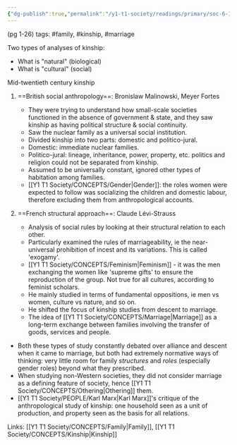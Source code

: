 ```yaml
---
{"dg-publish":true,"permalink":"/y1-t1-society/readings/primary/soc-6-19-carsten-after-kinship/"}
---
```



(pg 1-26)
tags: #family, #kinship, #marriage 

Two types of analyses of kinship:
- What is "natural" (biological)
- What is "cultural" (social)

Mid-twentieth century kinship

1. ==British social anthropology==: Bronislaw Malinowski, Meyer Fortes
	- They were trying to understand how small-scale societies functioned in the absence of government & state, and they saw kinship as having political structure & social continuity. 
	- Saw the nuclear family as a universal social institution.
	- Divided kinship into two parts: domestic and politico-jural.
	- Domestic: immediate nuclear families.
	- Politico-jural: lineage, inheritance, power, property, etc. politics and religion could not be separated from kinship. 
	- Assumed to be universally constant, ignored other types of habitation among families.
	- [[Y1 T1 Society/CONCEPTS/Gender\|Gender]]: the roles women were expected to follow was socializing the children and domestic labour, therefore excluding them from anthropological accounts.

2. ==French structural approach==: Claude Lévi-Strauss
	- Analysis of social rules by looking at their structural relation to each other.
	- Particularly examined the rules of marriageability, ie the near-universal prohibition of incest and its variations. This is called 'exogamy'.
	- [[Y1 T1 Society/CONCEPTS/Feminism\|Feminism]] - it was the men exchanging the women like 'supreme gifts' to ensure the reproduction of the group. Not true for all cultures, according to feminist scholars.
	- He mainly studied in terms of fundamental oppositions, ie men vs women, culture vs nature, and so on. 
	- He shifted the focus of kinship studies from descent to marriage.
	- The idea of [[Y1 T1 Society/CONCEPTS/Marriage\|Marriage]] as a long-term exchange between families involving the transfer of goods, services and people. 

- Both these types of study constantly debated over alliance and descent when it came to marriage, but both had extremely normative ways of thinking: very little room for family *structures* and *roles* (especially gender roles) beyond what they prescribed.
- When studying non-Western societies, they did not consider marriage as a defining feature of society, hence [[Y1 T1 Society/CONCEPTS/Othering\|Othering]] them. 
- [[Y1 T1 Society/PEOPLE/Karl Marx\|Karl Marx]]'s critique of the anthropological study of kinship: one household seen as a unit of production, and property seen as the basis for all relations.



Links: [[Y1 T1 Society/CONCEPTS/Family\|Family]], [[Y1 T1 Society/CONCEPTS/Kinship\|Kinship]]